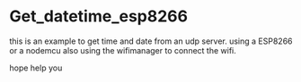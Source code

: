# Get_datetime_esp8266

this is an example to get time and date from an udp server. using a ESP8266 or a nodemcu
also using the wifimanager to connect the wifi.

hope help you

